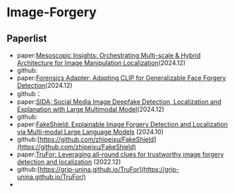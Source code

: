 # Image-Forgery
## Paperlist
- paper:[Mesoscopic Insights: Orchestrating Multi-scale & Hybrid Architecture for Image Manipulation Localization](https://doi.org/10.48550/arXiv.2412.13753)(2024.12)
- github:
- paper:[Forensics Adapter: Adapting CLIP for Generalizable Face Forgery Detection](https://doi.org/10.48550/arXiv.2411.19715)(2024.12)
- github：
- paper:[SIDA: Social Media Image Deepfake Detection, Localization and Explanation with Large Multimodal Model](https://doi.org/10.48550/arXiv.2412.04292)(2024.12)
- github:
- paper:[FakeShield: Explainable Image Forgery Detection and Localization via Multi-modal Large Language Models](https://arxiv.org/abs/2410.02761) (2024.10)
- github:[https://github.com/zhipeixu/FakeShield](https://github.com/zhipeixu/FakeShield)
- paper:[TruFor: Leveraging all-round clues for trustworthy image forgery detection and localization](http://arxiv.org/abs/2212.10957) (2022.12)
- github:[https://grip-unina.github.io/TruFor](https://grip-unina.github.io/TruFor/)
- 
